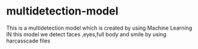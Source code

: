 # multidetection-model
This is a multidetection model which is created by using Machine Learning
IN this model we detect faces ,eyes,full body and smile by using harcasscade files
